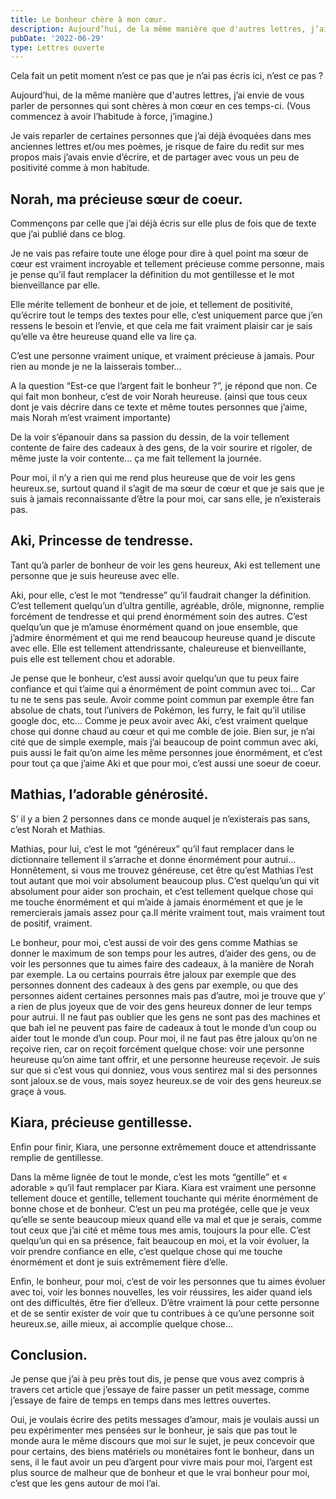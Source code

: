 ```yaml
---
title: Le bonheur chère à mon cœur.
description: Aujourd’hui, de la même manière que d'autres lettres, j’ai envie de vous parler de personnes qui sont chères à mon cœur en ces temps-ci.
pubDate: '2022-06-29'
type: Lettres ouverte
---
```


Cela fait un petit moment n’est ce pas que je n’ai pas écris ici, n’est ce pas ?

Aujourd’hui, de la même manière que d'autres lettres, j’ai envie de vous parler de personnes qui sont chères à mon cœur en ces temps-ci. (Vous commencez à avoir l’habitude à force, j’imagine.)

Je vais reparler de certaines personnes que j’ai déjà évoquées dans mes anciennes lettres et/ou mes poèmes, je risque de faire du redit sur mes propos mais j’avais envie d’écrire, et de partager avec vous un peu de positivité comme à mon habitude.

## Norah, ma précieuse sœur de coeur.

Commençons par celle que j’ai déjà écris sur elle plus de fois que de texte que j’ai publié dans ce blog.

Je ne vais pas refaire toute une éloge pour dire à quel point ma sœur de cœur est vraiment incroyable et tellement précieuse comme personne, mais je pense qu’il faut remplacer la définition du mot gentillesse et le mot bienveillance par elle.

Elle mérite tellement de bonheur et de joie, et tellement de positivité, qu’écrire tout le temps des textes pour elle, c’est uniquement parce que j’en ressens le besoin et l’envie, et que cela me fait vraiment plaisir car je sais qu’elle va être heureuse quand elle va lire ça.

C’est une personne vraiment unique, et vraiment précieuse à jamais. Pour rien au monde je ne la laisserais tomber…

A la question “Est-ce que l’argent fait le bonheur ?”, je répond que non. Ce qui fait mon bonheur, c’est de voir Norah heureuse. (ainsi que tous ceux dont je vais décrire dans ce texte et même toutes personnes que j’aime, mais Norah m’est vraiment importante)

De la voir s’épanouir dans sa passion du dessin, de la voir tellement contente de faire des cadeaux à des gens, de la voir sourire et rigoler, de même juste la voir contente… ça me fait tellement la journée.

Pour moi, il n’y a rien qui me rend plus heureuse que de voir les gens heureux.se, surtout quand il s’agit de ma sœur de cœur et que je sais que je suis à jamais reconnaissante d’être la pour moi, car sans elle, je n’existerais pas.

## Aki, Princesse de tendresse.

Tant qu’à parler de bonheur de voir les gens heureux, Aki est tellement une personne que je suis heureuse avec elle.

Aki, pour elle, c’est le mot “tendresse” qu’il faudrait changer la définition. C’est tellement quelqu’un d’ultra gentille, agréable, drôle, mignonne, remplie forcément de tendresse et qui prend énormément soin des autres. C’est quelqu’un que je m’amuse énormément quand on joue ensemble, que j’admire énormément et qui me rend beaucoup heureuse quand je discute avec elle. Elle est tellement attendrissante, chaleureuse et bienveillante, puis elle est tellement chou et adorable.

Je pense que le bonheur, c’est aussi avoir quelqu’un que tu peux faire confiance et qui t’aime qui a énormément de point commun avec toi… Car tu ne te sens pas seule. Avoir comme point commun par exemple être fan absolue de chats, tout l’univers de Pokémon, les furry, le fait qu’il utilise google doc, etc… Comme je peux avoir avec Aki, c’est vraiment quelque chose qui donne chaud au cœur et qui me comble de joie. Bien sur, je n’ai cité que de simple exemple, mais j’ai beaucoup de point commun avec aki, puis aussi le fait qu’on aime les même personnes joue énormément, et c’est pour tout ça que j’aime Aki et que pour moi, c’est aussi une soeur de coeur.

## Mathias, l’adorable générosité.

S’ il y a bien 2 personnes dans ce monde auquel je n’existerais pas sans, c’est Norah et Mathias.

Mathias, pour lui, c’est le mot “généreux” qu’il faut remplacer dans le dictionnaire tellement il s’arrache et donne énormément pour autrui… Honnêtement, si vous me trouvez généreuse, cet être qu’est Mathias l’est tout autant que moi voir absolument beaucoup plus. C’est quelqu’un qui vit absolument pour aider son prochain, et c’est tellement quelque chose qui me touche énormément et qui m’aide à jamais énormément et que je le remercierais jamais assez pour ça.Il mérite vraiment tout, mais vraiment tout de positif, vraiment.

Le bonheur, pour moi, c’est aussi de voir des gens comme Mathias se donner le maximum de son temps pour les autres, d’aider des gens, ou de voir les personnes que tu aimes faire des cadeaux, à la manière de Norah par exemple. La ou certains pourrais être jaloux par exemple que des personnes donnent des cadeaux à des gens par exemple, ou que des personnes aident certaines personnes mais pas d’autre, moi je trouve que y’ a rien de plus joyeux que de voir des gens heureux donner de leur temps pour autrui. Il ne faut pas oublier que les gens ne sont pas des machines et que bah iel ne peuvent pas faire de cadeaux à tout le monde d’un coup ou aider tout le monde d’un coup. Pour moi, il ne faut pas être jaloux qu’on ne reçoive rien, car on reçoit forcément quelque chose: voir une personne heureuse qu’on aime tant offrir, et une personne heureuse reçevoir. Je suis sur que si c’est vous qui donniez, vous vous sentirez mal si des personnes sont jaloux.se de vous, mais soyez heureux.se de voir des gens heureux.se graçe à vous.

## Kiara, précieuse gentillesse.

Enfin pour finir, Kiara, une personne extrêmement douce et attendrissante remplie de gentillesse.

Dans la même lignée de tout le monde, c’est les mots “gentille” et « adorable » qu’il faut remplacer par Kiara. Kiara est vraiment une personne tellement douce et gentille, tellement touchante qui mérite énormément de bonne chose et de bonheur. C’est un peu ma protégée, celle que je veux qu’elle se sente beaucoup mieux quand elle va mal et que je serais, comme tout ceux que j’ai cité et même tous mes amis, toujours la pour elle. C’est quelqu’un qui en sa présence, fait beaucoup en moi, et la voir évoluer, la voir prendre confiance en elle, c’est quelque chose qui me touche énormément et dont je suis extrêmement fière d’elle.

Enfin, le bonheur, pour moi, c’est de voir les personnes que tu aimes évoluer avec toi, voir les bonnes nouvelles, les voir réussires, les aider quand iels ont des difficultés, être fier d’elleux. D’être vraiment là pour cette personne et de se sentir exister de voir que tu contribues à ce qu’une personne soit heureux.se, aille mieux, ai accomplie quelque chose…

## Conclusion.

Je pense que j’ai à peu près tout dis, je pense que vous avez compris à travers cet article que j’essaye de faire passer un petit message, comme j’essaye de faire de temps en temps dans mes lettres ouvertes.

Oui, je voulais écrire des petits messages d’amour, mais je voulais aussi un peu expérimenter mes pensées sur le bonheur, je sais que pas tout le monde aura le même discours que moi sur le sujet, je peux concevoir que pour certains, des biens matériels ou monétaires font le bonheur, dans un sens, il le faut avoir un peu d’argent pour vivre mais pour moi, l’argent est plus source de malheur que de bonheur et que le vrai bonheur pour moi, c’est que les gens autour de moi l’ai.
